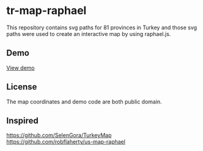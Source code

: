 # tr-map-raphael

This repository contains svg paths for 81 provinces in Turkey and those svg paths were used to create an interactive map by using raphael.js.

## Demo
[View demo](http://mozmut.github.io/tr-map-raphael/demo/)

## License

The map coordinates and demo code are both public domain.

## Inspired

https://github.com/SelenGora/TurkeyMap <br />
https://github.com/robflaherty/us-map-raphael

